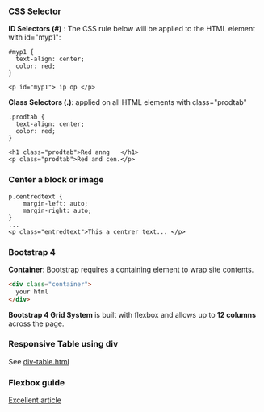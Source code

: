 ### CSS Selector
**ID Selectors (#)** : The CSS rule below will be applied to the HTML element with id="myp1": 
~~~
#myp1 {
  text-align: center;
  color: red;
}

<p id="myp1"> ip op </p>
~~~

**Class Selectors (.)**: applied on all HTML elements with class="prodtab" 
~~~
.prodtab {
  text-align: center;
  color: red;
}

<h1 class="prodtab">Red anng   </h1>
<p class="prodtab">Red and cen.</p> 
~~~

### Center a block or image
~~~
p.centredtext {
    margin-left: auto;
    margin-right: auto; 
}
...
<p class="entredtext">This a centrer text... </p>
~~~

### Bootstrap 4
**Container**: Bootstrap requires a containing element to wrap site contents.
~~~html
<div class="container">
  your html
</div>
~~~

**Bootstrap 4 Grid System** is built with flexbox and allows up to **12 columns** across the page.

### Responsive Table using div
See [div-table.html](../java-workspace/html-css-lab/div-table.html)

### Flexbox guide
[Excellent article](https://css-tricks.com/snippets/css/a-guide-to-flexbox/#flexbox-background)